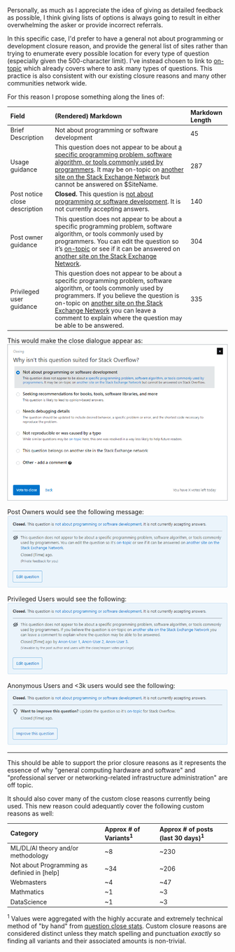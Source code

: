 Personally, as much as I appreciate the idea of giving as detailed feedback as possible, I think giving lists of options is always going to result in either overwhelming the asker or provide incorrect referrals.

In this specific case, I'd prefer to have a general not about programming or development closure reason, and provide the general list of sites rather than trying to enumerate every possible location for every type of question (especially given the 500-character limit). I've instead chosen to link to [on-topic](https://stackoverflow.com/help/on-topic) which already covers where to ask many types of questions. This practice is also consistent with our existing closure reasons and many other communities network wide.


For this reason I propose something along the lines of:

| Field | (Rendered) Markdown | Markdown Length |
|:---|:---|:---|
| Brief Description | Not about programming or software development | 45 |
| Usage guidance | This question does not appear to be about [a specific programming problem, software algorithm, or tools commonly used by programmers](/help/on-topic). It may be on-topic on [another site on the Stack Exchange Network](https://stackexchange.com/sites) but cannot be answered on $SiteName. | 287 |
| Post notice close description | **Closed.** This question is [not about programming or software development](/help/closed-questions). It is not currently accepting answers. | 140 |
| Post owner guidance | This question does not appear to be about a specific programming problem, software algorithm, or tools commonly used by programmers. You can edit the question so it’s [on-topic](/help/on-topic) or see if it can be answered on [another site on the Stack Exchange Network](https://stackexchange.com/sites). | 304 |
| Privileged user guidance | This question does not appear to be about a specific programming problem, software algorithm, or tools commonly used by programmers. If you believe the question is on-topic on [another site on the Stack Exchange Network](https://stackexchange.com/sites) you can leave a comment to explain where the question may be able to be answered. | 335 |

This would make the close dialogue appear as:\
[![Close Dialogue with new closure reasons and no SF or SU close reasons][1]][1]

Post Owners would see the following message:\
[![Post owner guidance][2]][2]

Privileged Users would see the following:\
[![Privileged user guidance][3]][3]

Anonymous Users and <3k users would see the following:\
[![Every user guidance][4]][4]

---

This should be able to support the prior closure reasons as it represents the essence of why "general computing hardware and software" and "professional server or networking-related infrastructure administration" are off topic.

It should also cover many of the custom close reasons currently being used. This new reason could adequantly cover the following custom reasons as well:

|Category| Approx # of Variants<sup>1</sup>| Approx # of posts (last 30 days)<sup>1</sup> |
|:---|:---|:---|
| ML/DL/AI theory and/or methodology | ~8 | ~230 |
| Not about Programming as definied in \[help\] |~34| ~206 |
| Webmasters | ~4 | ~47|
| Mathmatics |~1| ~3|
| DataScience |~1| ~3|



<sup>1</sup> Values were aggregated with the highly accurate and extremely technical method of "by hand" from [question close stats](https://stackoverflow.com/tools/question-close-stats?daterange=last30days). Custom closure reasons are considered distinct unless they match spelling and punctuation _exactly_ so finding all variants and their associated amounts is non-trivial.


  [1]: ./builders/img_output/mock-close-dialogue-rendered.png
  [2]: ./builders/img_output/mock-private-banner-rendered.png
  [3]: ./builders/img_output/mock-privileged-banner-rendered.png
  [4]: ./builders/img_output/mock-public-banner-rendered.png
